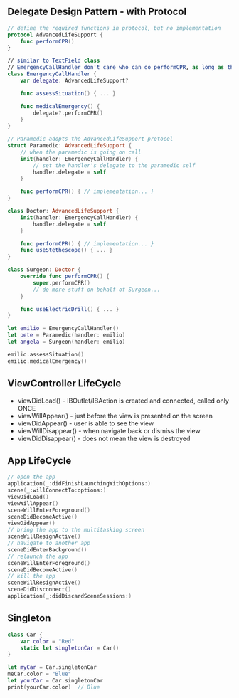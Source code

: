 ## Delegate Design Pattern - with Protocol

```swift
// define the required functions in protocol, but no implementation
protocol AdvancedLifeSupport {
    func performCPR()
}

// similar to TextField class
// EmergencyCallHandler don't care who can do performCPR, as long as they adopt the AdvancedLifeSupport protocol
class EmergencyCallHandler {
    var delegate: AdvancedLifeSupport?

    func assessSituation() { ... }

    func medicalEmergency() {
        delegate?.performCPR()
    }
}

// Paramedic adopts the AdvancedLifeSupport protocol
struct Paramedic: AdvancedLifeSupport {
    // when the paramedic is going on call
    init(handler: EmergencyCallHandler) {
        // set the handler's delegate to the paramedic self
        handler.delegate = self
    }

    func performCPR() { // implementation... }
}

class Doctor: AdvancedLifeSupport {
    init(handler: EmergencyCallHandler) {
        handler.delegate = self
    }

    func performCPR() { // implementation... }
    func useStethescope() { ... }
}

class Surgeon: Doctor {
    override func performCPR() {
        super.performCPR()
        // do more stuff on behalf of Surgeon...
    }

    func useElectricDrill() { ... }
}

let emilio = EmergencyCallHandler()
let pete = Paramedic(handler: emilio)
let angela = Surgeon(handler: emilio)

emilio.assessSituation()
emilio.medicalEmergency()
```

## ViewController LifeCycle

- viewDidLoad() - IBOutlet/IBAction is created and connected, called only ONCE
- viewWillAppear() - just before the view is presented on the screen
- viewDidAppear() - user is able to see the view
- viewWillDisappear() - when navigate back or dismiss the view
- viewDidDisappear() - does not mean the view is destroyed

## App LifeCycle

```swift
// open the app
application(_:didFinishLaunchingWithOptions:)
scene(_:willConnectTo:options:)
viewDidLoad()
viewWillAppear()
sceneWillEnterForeground()
sceneDidBecomeActive()
viewDidAppear()
// bring the app to the multitasking screen
sceneWillResignActive()
// navigate to another app
sceneDidEnterBackground()
// relaunch the app
sceneWillEnterForeground()
sceneDidBecomeActive()
// kill the app
sceneWillResignActive()
sceneDidDisconnect()
application(_:didDiscardSceneSessions:)
```

## Singleton

```swift
class Car {
    var color = "Red"
    static let singletonCar = Car()
}

let myCar = Car.singletonCar
meCar.color = "Blue"
let yourCar = Car.singletonCar
print(yourCar.color)  // Blue
```

